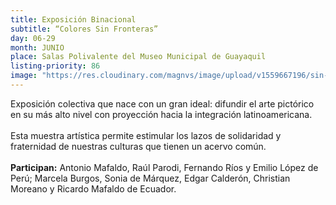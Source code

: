 ```yaml
---
title: Exposición Binacional
subtitle: “Colores Sin Fronteras”
day: 06-29
month: JUNIO
place: Salas Polivalente del Museo Municipal de Guayaquil
listing-priority: 86
image: "https://res.cloudinary.com/magnvs/image/upload/v1559667196/sin-fron-2_paqoxy.jpg"
---
```


Exposición colectiva que nace con un gran ideal: difundir el arte pictórico en su más alto nivel con proyección hacia la integración latinoamericana.<br /><br />Esta muestra artística permite estimular los lazos de solidaridad y fraternidad de nuestras culturas que tienen un acervo común.<br /><br />**Participan:** Antonio Mafaldo, Raúl Parodi, Fernando Ríos y Emilio López de Perú; Marcela Burgos, Sonia de Márquez, Edgar Calderón, Christian Moreano  y Ricardo Mafaldo de Ecuador.
